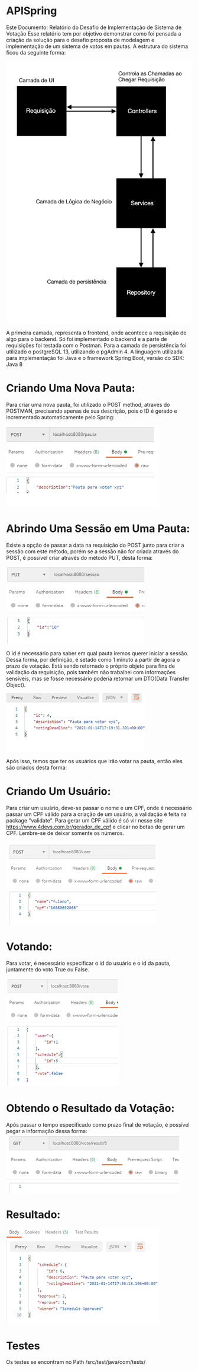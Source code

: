 # APISpring
Este Documento: Relatório do Desafio de Implementação de Sistema de Votação 
Esse relatório tem por objetivo demonstrar como foi pensada a criação da solução para o desafio proposta de modelagem e implementação de um sistema de votos em pautas. A estrutura do sistema ficou da seguinte forma:

![Imagem1](Imagens/img1.png)

A primeira camada, representa o frontend, onde acontece a requisição de algo para o backend. Só foi implementado o backend e a parte de requisições foi testada com o Postman. Para a camada de persistência foi utilizado o postgreSQL 13, utilizando o pgAdmin 4. A linguagem utilizada para implementação foi Java e o framework Spring Boot, versão do SDK: Java 8 

# Criando Uma Nova Pauta:  

Para criar uma nova pauta, foi utilizado o POST method, através do POSTMAN, precisando apenas de sua descrição, pois o ID é gerado e incrementado automaticamente pelo Spring: 

![Imagem2](Imagens/img2.png)


# Abrindo Uma Sessão em Uma Pauta: 

Existe a opção de passar a data na requisição do POST junto para criar a sessão com este método, porém se a sessão não for criada através do POST, é possível criar através do método PUT, desta forma: 

![Imagem3](Imagens/img3.png)

O id é necessário para saber em qual pauta iremos querer iniciar a sessão. Dessa forma, por definição, é setado como 1 minuto a partir de agora o prazo de votação. 
Está sendo retornado o próprio objeto para fins de validação da requisição, pois também não trabalhei com informações sensíveis, mas se fosse necessário poderia retornar um DTO(Data Transfer Object). 

![Imagem4](Imagens/img4.png)

Após isso, temos que ter os usuários que irão votar na pauta, então eles são criados desta forma: 

# Criando Um Usuário: 

Para criar um usuário, deve-se passar o nome e um CPF, onde é necessário passar um CPF válido para a criação de um usuário, a validação é feita na package "validate". Para gerar um CPF válido é só vir nesse site https://www.4devs.com.br/gerador_de_cpf e clicar no botao de gerar um CPF. 
Lembre-se de deixar somente os números. 

![Imagem5](Imagens/img5.png)


# Votando: 

Para votar, é necessário especificar o id do usuário e o id da pauta, juntamente do voto True ou False. 

![Imagem6](Imagens/img6.png)

# Obtendo o Resultado da Votação: 

Após passar o tempo especificado como prazo final de votação, é possível pegar a informação dessa forma: 
![Imagem7](Imagens/img7.png)

# Resultado: 

![Imagem8](Imagens/img8.png)

# Testes
Os testes se encontram no Path /src/test/java/com/tests/
